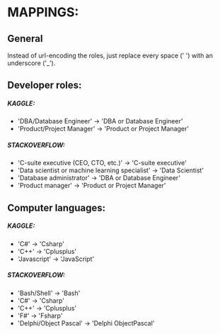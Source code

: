 # MAPPINGS:





## General

Instead of url-encoding the roles, just replace every space (' ') with an underscore ('\_').





## Developer roles:

##### KAGGLE:

- 'DBA/Database Engineer'   -> 'DBA or Database Engineer'
- 'Product/Project Manager' -> 'Product or Project Manager'

##### STACKOVERFLOW:

- 'C-suite executive (CEO, CTO, etc.)'              -> 'C-suite executive'
- 'Data scientist or machine learning specialist'   -> 'Data Scientist'
- 'Database administrator'                          -> 'DBA or Database Engineer'
- 'Product manager'                                 -> 'Product or Project Manager'





## Computer languages:

##### KAGGLE:

- 'C#'         -> 'Csharp'
- 'C++'        -> 'Cplusplus'
- 'Javascript' -> 'JavaScript'

##### STACKOVERFLOW:

- 'Bash/Shell'           -> 'Bash'
- 'C#'                   -> 'Csharp'
- 'C++'                  -> 'Cplusplus'
- 'F#'                   -> 'Fsharp'
- 'Delphi/Object Pascal' -> 'Delphi ObjectPascal'
